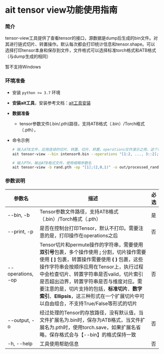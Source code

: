 # ait tensor view功能使用指南

### 简介
tensor-view工具提供了查看tensor的接口，源数据是dump后生成的bin文件。对其进行链式切片、转置操作。默认每次都会打印统计信息和tensor.shape。可以选择打印tensor本身和保存到文件，文件格式可以选择标准torch格式和ATB格式（与dump生成的相同）

暂不支持Windows

### 环境准备

- 安装 `python >= 3.7` 环境
- **安装ait工具**，安装参考文档：[ait工具安装](https://gitee.com/ascend/ait/blob/master/ait/docs/install/README.md)

- **数据准备**
    - tensor参数文件(.bin/.pth)路径，支持ATB格式（.bin）/Torch格式（.pth），
- 命令示例
  ```sh
  # 输入ATB文件，应用连续的切片、转置、切片、转置，operations仅作演示之用，这个示例必定会失败，因为第一个转置不合规【0，2，1，4】
  ait tensor-view --bin intensor0.bin --operations "[1:2, ..., 3::2];(0,2,1,4);[1:3];(2,0,1)" --output tmp_view/output_view.bin
  ```
  
  ```sh
  # 输入PTH，输出ATB格式文件，使用缩略参数名
  ait tensor-view -b rand.pth -op "[1];(2,0,1)" -o out/processed_rand.bin
  ```

### 参数说明

| 参数名               | 描述                                                                                                                                                                                                                                                       | 必选 |
|-------------------|----------------------------------------------------------------------------------------------------------------------------------------------------------------------------------------------------------------------------------------------------------|----|
| --bin, -b         | Tensor参数文件路径，支持ATB格式（.bin）/Torch格式（.pth）                                                                                                                                                                                                                 | 是  |
| --print, -p       | 是否在控制台打印Tensor，默认不打印。需要注意的是，打印操作在operations之后                                                                                                                                                                                                            | 否  |
| --operations, -op | Tensor切片和permute操作的字符串，需要使用**双引号**包裹，多个操作使用 **;** 分割，切片操作需要使用 **[ ]** 包裹，转置操作需要使用 **( )** 包裹，这些操作字符串会按顺序应用在Tensor上，执行过程中会检查切片、转置字符串是否valid，切片索引是否超出边界，转置字符串是否与维度对应。需要注意的是，切片支持的包括，**标准切片**、**数字索引**、**Ellipsis**，这三种形式在一个扩展切片中可以自由组合，不支持True/False等形式的切片 | 否  |
| --output, -o      | 经过处理的Tensor的存放路径，没有默认值，当文件扩展名为.bin时，保存为ATB格式，当文件扩展名为.pth时，使用torch.save，如果扩展名省略，保存格式会与【--bin】的格式保持一致                                                                                                                                                      | 否  |
| -h, --help        | 工具使用帮助信息                                                                                                                                                                                                                                                 | 否  |
